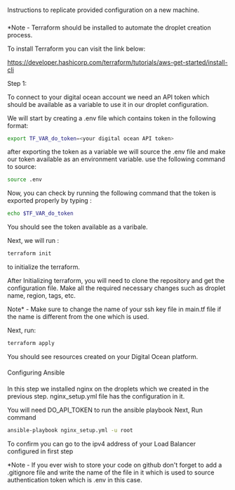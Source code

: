 ####
Instructions to replicate provided configuration on a new machine.
###

*Note - Terraform should be installed to automate the droplet creation process.

To install Terraform you can visit the link below:

https://developer.hashicorp.com/terraform/tutorials/aws-get-started/install-cli 

Step 1:

To connect to your digital ocean account we need an API token which should be available as a variable to use it in our droplet configuration.

We will start by creating a .env file which contains token in the following format:

```bash
export TF_VAR_do_token=<your digital ocean API token>
```
after exporting the token as a variable we will source the .env file and make our token available as an environment variable. use the following command to source:

```bash
source .env
```
Now, you can check by running the following command that the token is exported properly by typing :

```bash
echo $TF_VAR_do_token
```
You should see the token available as a varibale.

Next, we will run :
```bash
terraform init
```
to initialize the terraform.

After Initializing terraform, you will need to clone the repository and get the configuration file.
Make all the required necessary changes such as droplet name, region, tags, etc.

Note* - Make sure to change the name of your ssh key file in main.tf file if the name is different from the one which is used.

Next, run:

```bash
terraform apply
```

You should see resources created on your Digital Ocean platform.

####
Configuring Ansible
####

In this step we installed nginx on the droplets which we created in the previous step.
nginx_setup.yml file has the configuration in it.

You will need DO_API_TOKEN to run the ansible playbook
Next, Run command

```bash
ansible-playbook nginx_setup.yml -u root
```

To confirm you can go to the ipv4 address of your Load Balancer configured in first step

*Note - If you ever wish to store your code on github don't forget to add a .gitignore file and write the name of the file in it which is used to source authentication token which is .env in this case.
